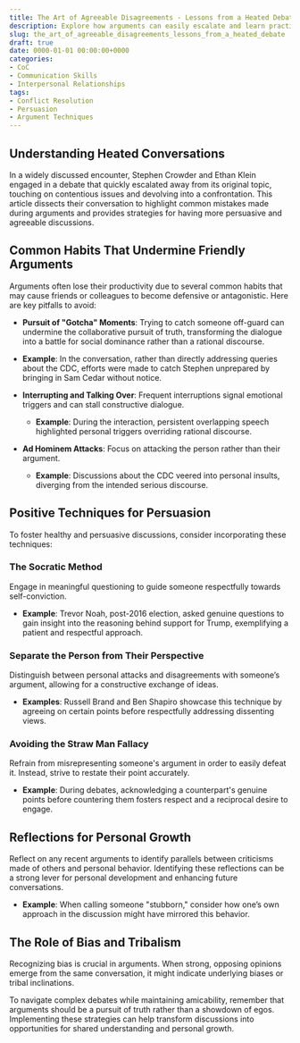 ```yaml
---
title: The Art of Agreeable Disagreements - Lessons from a Heated Debate
description: Explore how arguments can easily escalate and learn practical strategies to foster productive and persuasive discussions.
slug: the_art_of_agreeable_disagreements_lessons_from_a_heated_debate
draft: true
date: 0000-01-01 00:00:00+0000
categories:
- CoC
- Communication Skills
- Interpersonal Relationships
tags:
- Conflict Resolution
- Persuasion
- Argument Techniques
---
```


## Understanding Heated Conversations

In a widely discussed encounter, Stephen Crowder and Ethan Klein engaged in a debate that quickly escalated away from its original topic, touching on contentious issues and devolving into a confrontation. This article dissects their conversation to highlight common mistakes made during arguments and provides strategies for having more persuasive and agreeable discussions.

## Common Habits That Undermine Friendly Arguments

Arguments often lose their productivity due to several common habits that may cause friends or colleagues to become defensive or antagonistic. Here are key pitfalls to avoid:

- **Pursuit of "Gotcha" Moments**: Trying to catch someone off-guard can undermine the collaborative pursuit of truth, transforming the dialogue into a battle for social dominance rather than a rational discourse.
- **Example**: In the conversation, rather than directly addressing queries about the CDC, efforts were made to catch Stephen unprepared by bringing in Sam Cedar without notice.

- **Interrupting and Talking Over**: Frequent interruptions signal emotional triggers and can stall constructive dialogue.
  - **Example**: During the interaction, persistent overlapping speech highlighted personal triggers overriding rational discourse.

- **Ad Hominem Attacks**: Focus on attacking the person rather than their argument.
  - **Example**: Discussions about the CDC veered into personal insults, diverging from the intended serious discourse.

## Positive Techniques for Persuasion

To foster healthy and persuasive discussions, consider incorporating these techniques:

### The Socratic Method

Engage in meaningful questioning to guide someone respectfully towards self-conviction.

- **Example**: Trevor Noah, post-2016 election, asked genuine questions to gain insight into the reasoning behind support for Trump, exemplifying a patient and respectful approach.

### Separate the Person from Their Perspective

Distinguish between personal attacks and disagreements with someone’s argument, allowing for a constructive exchange of ideas.

- **Examples**: Russell Brand and Ben Shapiro showcase this technique by agreeing on certain points before respectfully addressing dissenting views.

### Avoiding the Straw Man Fallacy

Refrain from misrepresenting someone's argument in order to easily defeat it. Instead, strive to restate their point accurately.

- **Example**: During debates, acknowledging a counterpart's genuine points before countering them fosters respect and a reciprocal desire to engage.

## Reflections for Personal Growth

Reflect on any recent arguments to identify parallels between criticisms made of others and personal behavior. Identifying these reflections can be a strong lever for personal development and enhancing future conversations.

- **Example**: When calling someone "stubborn," consider how one’s own approach in the discussion might have mirrored this behavior.

## The Role of Bias and Tribalism

Recognizing bias is crucial in arguments. When strong, opposing opinions emerge from the same conversation, it might indicate underlying biases or tribal inclinations.

To navigate complex debates while maintaining amicability, remember that arguments should be a pursuit of truth rather than a showdown of egos. Implementing these strategies can help transform discussions into opportunities for shared understanding and personal growth.

